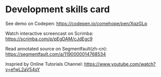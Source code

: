 # Development skills card

See demo on Codepen: https://codepen.io/comehope/pen/XqzGLp

Watch interactive screencast on Scrimba: https://scrimba.com/p/pEgDAM/cJdEgc9

Read annotated source on Segmentfault(zh-cn): https://segmentfault.com/a/1190000014768534

Inspried by Online Tutorials Channel: https://www.youtube.com/watch?v=efwL2aV54sY
